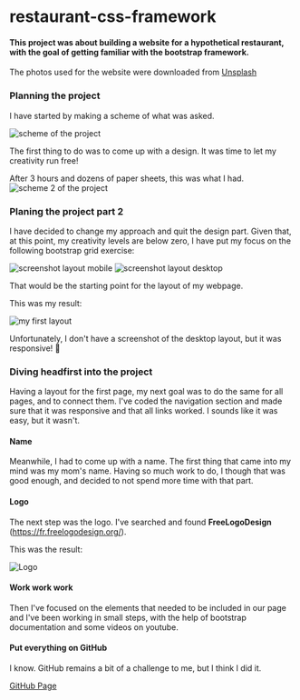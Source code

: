 # restaurant-css-framework
#### This project was about building a website for a hypothetical restaurant, with the goal of getting familiar with the bootstrap framework.

The photos used for the website were downloaded from [Unsplash](https://unsplash.com/)
 
### Planning the project

I have started by making a scheme of what was asked.

![scheme of the project](images/scheme.jpg)

The first thing to do was to come up with a design. It was time to let my creativity run free!

After 3 hours and dozens of paper sheets, this was what I had.
![scheme 2 of the project](images/scheme2.jpg)

### Planing the project part 2
I have decided to change my approach and quit the design part. Given that, at this point, my creativity levels are below zero, I have put my focus on the following 
bootstrap grid exercise:

![screenshot layout mobile](images/basicmobile.PNG)
![screenshot layout desktop](images/basicdesktop.PNG)

That would be the starting point for the layout of my webpage. 

This was my result:

![my first layout](images/smartphone.PNG)

Unfortunately, I don't have a screenshot of the desktop layout, but it was responsive! :pray:

### Diving headfirst into the project
Having a layout for the first page, my next goal was to do the same for all pages, and to connect them. I've coded the navigation section and made sure that it was responsive and that all links worked. I sounds like it was easy, but it wasn't.

#### Name

Meanwhile, I had to come up with a name. The first thing that came into my mind was my mom's name. Having so much work to do, I though that was good enough, and decided to not spend more time with that part.

#### Logo
The next step was the logo. I've searched and found **FreeLogoDesign** (https://fr.freelogodesign.org/).

This was the result:

![Logo](images/logo.png)

#### Work work work
Then I've focused on the elements that needed to be included in our page and I've been working in small steps, with the help of bootstrap documentation and some videos on youtube.

#### Put everything on GitHub
I know. 
GitHub remains a bit of a challenge to me, but I think I did it.

[GitHub Page](https://sarabrzn.github.io/restaurant-css-framework/)

